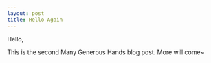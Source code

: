 ```yaml
---
layout: post
title: Hello Again
---
```


Hello,

This is the second Many Generous Hands blog post. More will come~
